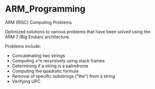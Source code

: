 # ARM_Programming
ARM (RISC) Computing Problems

Optimized solutions to various problems that have been solved using the ARM 7 (Big Endian) architecture.

Problems include:
  - Concatenating two strings
  - Computing x^n recursively using stack frames
  - Determining if a string is a palindrome
  - Computing the quadratic formula
  - Removal of specific substrings ("the") from a string
  - Verifying UPC
